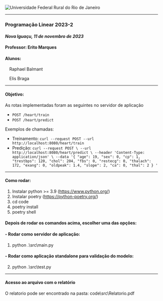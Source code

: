![Universidade Federal Rural do Rio de Janeiro](https://portal.ufrrj.br/wp-content/themes/portalufrrj/images/logomarca_ufrrj_cor.png)

---

### Programação Linear 2023-2
#### *Nova Iguaçu, 11 de novembro de 2023*
#### **Professor:** Erito Marques
#### **Alunos:** 
&emsp;Raphael Balmant

&emsp;Elis Braga

---

#### **Objetivo:** 

As rotas implementadas foram as seguintes no servidor de aplicação

- ``POST /heart/train``
- ``POST /heart/predict``

Exemplos de chamadas:

- Treinamento: ``curl --request POST --url http://localhost:8080/heart/train``
- Predição: ``curl --request POST \
  --url http://localhost:8080/heart/predict \
  --header 'Content-Type: application/json' \
  --data '{
	"age": 19,
   "sex": 0,
   "cp": 1,
   "trestbps": 120,
   "chol": 204,
   "fbs": 0,
   "restecg": 0,
   "thalach": 172,
   "exang": 0,
   "oldpeak": 1.4,
   "slope": 2,
   "ca": 0,
   "thal": 2
}
'``

---

#### **Como rodar:**

1) Instalar python >= 3.9 (https://www.python.org/)
2) Instalar poetry (https://python-poetry.org/)
3) cd code
4) poetry install
5) poetry shell

#### Depois de rodar os comandos acima, escolher uma das opções:

#### - Rodar como servidor de aplicação:

1) python .\src\main.py

#### - Rodar como aplicação standalone para validação do modelo:

2) python .\src\test.py

---

#### Acesso ao arquivo com o relatório

O relatorio pode ser encontrado na pasta: code\src\Relatorio.pdf
